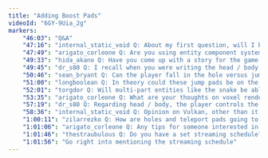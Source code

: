 ```yaml
---
title: "Adding Boost Pads"
videoId: "6GY-9Uia_2g"
markers:
    "46:03": "Q&A"
    "47:16": "internal_static_void Q: About my first question, will I be able to view it again, because I was really interested about your answer?"
    "47:49": "arigato_corleone Q: Are you using entity component system architecture or different?"
    "49:33": "hida_akano Q: Have you come up with a story for the game yet?"
    "49:45": "dr_s80 Q: I recall when you were writing the head / body behavior code you wanted to ensure the player always had control of the head. Is this \"auto-hopping\" going to interfere with that?"
    "50:46": "sean_bryant Q: Can the player fall in the hole versus jumping on purposes?"
    "51:00": "longboolean Q: In theory could these jump pads be on the same level and used like the jump pads in Portal 2?"
    "52:01": "torgdor Q: Will multi-part entities like the snake be able to go through holes?"
    "53:35": "arigato_corleone Q: What are your thoughts on voxel rendering and / or ray tracing?"
    "57:19": "dr_s80 Q: Regarding head / body, the player controls the head onto the jump pad, but then the game needs to animate both the head and body down, right? I thought so far the head was always responsive to player input (not tied to an animation), and the body just followed. Sorry, I may not be explaining clearly"
    "58:36": "internal_static_void Q: Opinion on Vulkan, other than it being really hard?"
    "1:00:11": "zilarrezko Q: How are holes and teleport pads going to help us find The Variable?"
    "1:01:06": "arigato_corleone Q: Any tips for someone interested in game engines considering getting into the games industry?"
    "1:01:46": "thestraubulous Q: Do you have a set streaming schedule?"
    "1:01:56": "Go right into mentioning the streaming schedule"
---
```

